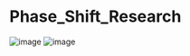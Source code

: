 # Phase_Shift_Research

![image](https://github.com/user-attachments/assets/25f37814-e1f7-4bc2-89a3-2b2413bb6ec6)
![image](https://github.com/user-attachments/assets/10eacaa3-e891-45e0-9c50-45a265411883)
